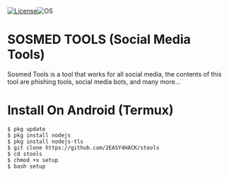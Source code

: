 
[![License](https://img.shields.io/badge/License-MIT-blue.svg?style=flat-square)](https://github.com/2EASY4HACK/stools/blob/master/LICENSE)![OS](https://img.shields.io/badge/Tested%20On-Linux%20|%20Android-yellowgreen.svg?style=flat-square)
# SOSMED TOOLS (Social Media Tools)
Sosmed Tools is a tool that works for all social media, the contents of this tool are phishing tools, social media bots, and many more...
# Install On Android (Termux)
```
$ pkg update
$ pkg install nodejs
$ pkg install nodejs-tls
$ git clone https://github.com/2EASY4HACK/stools
$ cd stools
$ chmod +x setup
$ bash setup
```

